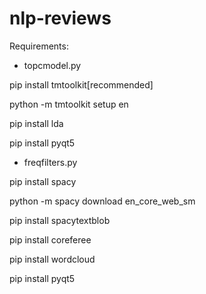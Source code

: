 # nlp-reviews

Requirements:

- topcmodel.py

pip install tmtoolkit[recommended]

python -m tmtoolkit setup en

pip install lda

pip install pyqt5


- freqfilters.py

pip install spacy

python -m spacy download en_core_web_sm

pip install spacytextblob

pip install coreferee

pip install wordcloud

pip install pyqt5

